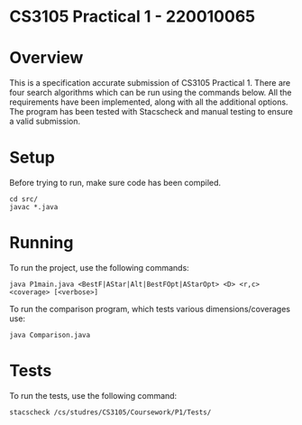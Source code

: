 # CS3105 Practical 1 - 220010065 #

# Overview #
This is a specification accurate submission of CS3105 Practical 1. There are four search algorithms
which can be run using the commands below. All the requirements have been
implemented, along with all the additional options. The program has been tested with Stacscheck
and manual testing to ensure a valid submission.

# Setup #
Before trying to run, make sure code has been compiled.
```console
cd src/
javac *.java
```

# Running #
To run the project, use the following commands:
```console
java P1main.java <BestF|AStar|Alt|BestFOpt|AStarOpt> <D> <r,c> <coverage> [<verbose>]
```

To run the comparison program, which tests various dimensions/coverages use:
```console
java Comparison.java
```

# Tests #
To run the tests, use the following command:
```console
stacscheck /cs/studres/CS3105/Coursework/P1/Tests/
```